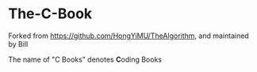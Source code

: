 # The-C-Book 

Forked from https://github.com/HongYiMU/TheAlgorithm, and maintained by Bill

The name of "C Books" denotes **C**oding Books
